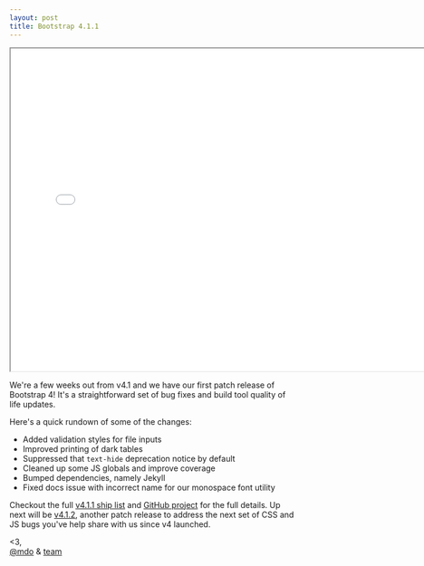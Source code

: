 ```yaml
---
layout: post
title: Bootstrap 4.1.1
---
```


<div class="embed-responsive embed-responsive-16by9">
  <iframe class="embed-responsive-item" src="//www.youtube.com/embed/9jNt7ZGCW-o?rel=0" width="760" height="570" allowfullscreen></iframe>
</div>

We're a few weeks out from v4.1 and we have our first patch release of Bootstrap 4! It's a straightforward set of bug fixes and build tool quality of life updates.

Here's a quick rundown of some of the changes:

- Added validation styles for file inputs
- Improved printing of dark tables
- Suppressed that `text-hide` deprecation notice by default
- Cleaned up some JS globals and improve coverage
- Bumped dependencies, namely Jekyll
- Fixed docs issue with incorrect name for our monospace font utility

Checkout the full [v4.1.1 ship list](https://github.com/twbs/bootstrap/issues/25971) and [GitHub project](https://github.com/twbs/bootstrap/projects/13#card-8555776) for the full details. Up next will be [v4.1.2](https://github.com/twbs/bootstrap/projects/14), another patch release to address the next set of CSS and JS bugs you've help share with us since v4 launched.

<3,<br>
[@mdo](https://twitter.com/mdo) & [team](https://github.com/twbs)
